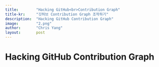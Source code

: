 ```yaml
---
title:        "Hacking GitHub<br>Contribution Graph"
title-kr:     "깃허브 Contribution Graph 조작하기"
description:  "Hacking GitHub Contribution Graph"
image:        "2.png"
author:       "Chris Yang"
layout:       post
---
```


Hacking GitHub Contribution Graph
============
